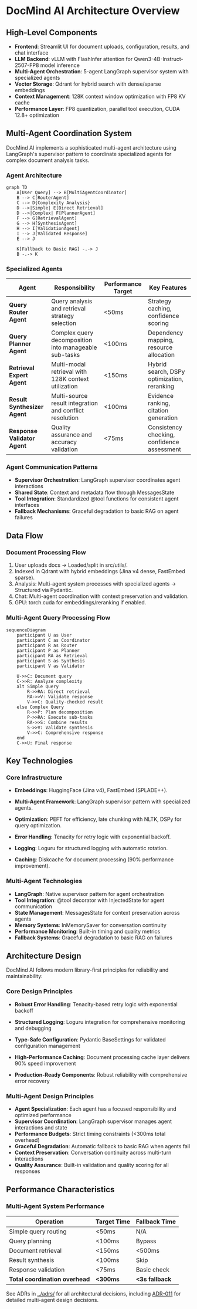 # DocMind AI Architecture Overview

## High-Level Components

- **Frontend**: Streamlit UI for document uploads, configuration, results, and chat interface
- **LLM Backend**: vLLM with FlashInfer attention for Qwen3-4B-Instruct-2507-FP8 model inference
- **Multi-Agent Orchestration**: 5-agent LangGraph supervisor system with specialized agents
- **Vector Storage**: Qdrant for hybrid search with dense/sparse embeddings
- **Context Management**: 128K context window optimization with FP8 KV cache
- **Performance Layer**: FP8 quantization, parallel tool execution, CUDA 12.8+ optimization

## Multi-Agent Coordination System

DocMind AI implements a sophisticated multi-agent architecture using LangGraph's supervisor pattern to coordinate specialized agents for complex document analysis tasks.

### Agent Architecture

```mermaid
graph TD
    A[User Query] --> B[MultiAgentCoordinator]
    B --> C[RouterAgent]
    C --> D{Complexity Analysis}
    D -->|Simple| E[Direct Retrieval]
    D -->|Complex| F[PlannerAgent]
    F --> G[RetrievalAgent]
    G --> H[SynthesisAgent]
    H --> I[ValidationAgent]
    I --> J[Validated Response]
    E --> J
    
    K[Fallback to Basic RAG] -.-> J
    B -.-> K
```

### Specialized Agents

| Agent | Responsibility | Performance Target | Key Features |
|-------|----------------|-------------------|--------------|
| **Query Router Agent** | Query analysis and retrieval strategy selection | <50ms | Strategy caching, confidence scoring |
| **Query Planner Agent** | Complex query decomposition into manageable sub-tasks | <100ms | Dependency mapping, resource allocation |
| **Retrieval Expert Agent** | Multi-modal retrieval with 128K context utilization | <150ms | Hybrid search, DSPy optimization, reranking |
| **Result Synthesizer Agent** | Multi-source result integration and conflict resolution | <100ms | Evidence ranking, citation generation |
| **Response Validator Agent** | Quality assurance and accuracy validation | <75ms | Consistency checking, confidence assessment |

### Agent Communication Patterns

- **Supervisor Orchestration**: LangGraph supervisor coordinates agent interactions
- **Shared State**: Context and metadata flow through MessagesState
- **Tool Integration**: Standardized @tool functions for consistent agent interfaces
- **Fallback Mechanisms**: Graceful degradation to basic RAG on agent failures

## Data Flow

### Document Processing Flow
1. User uploads docs → Loaded/split in src/utils/.
2. Indexed in Qdrant with hybrid embeddings (Jina v4 dense, FastEmbed sparse).
3. Analysis: Multi-agent system processes with specialized agents → Structured via Pydantic.
4. Chat: Multi-agent coordination with context preservation and validation.
5. GPU: torch.cuda for embeddings/reranking if enabled.

### Multi-Agent Query Processing Flow

```mermaid
sequenceDiagram
    participant U as User
    participant C as Coordinator
    participant R as Router
    participant P as Planner
    participant RA as Retrieval
    participant S as Synthesis
    participant V as Validator
    
    U->>C: Document query
    C->>R: Analyze complexity
    alt Simple Query
        R->>RA: Direct retrieval
        RA->>V: Validate response
        V->>C: Quality-checked result
    else Complex Query
        R->>P: Plan decomposition
        P->>RA: Execute sub-tasks
        RA->>S: Combine results
        S->>V: Validate synthesis
        V->>C: Comprehensive response
    end
    C->>U: Final response
```

## Key Technologies

### Core Infrastructure

- **Embeddings**: HuggingFace (Jina v4), FastEmbed (SPLADE++).

- **Multi-Agent Framework**: LangGraph supervisor pattern with specialized agents.

- **Optimization**: PEFT for efficiency, late chunking with NLTK, DSPy for query optimization.

- **Error Handling**: Tenacity for retry logic with exponential backoff.

- **Logging**: Loguru for structured logging with automatic rotation.

- **Caching**: Diskcache for document processing (90% performance improvement).

### Multi-Agent Technologies

- **LangGraph**: Native supervisor pattern for agent orchestration
- **Tool Integration**: @tool decorator with InjectedState for agent communication  
- **State Management**: MessagesState for context preservation across agents
- **Memory Systems**: InMemorySaver for conversation continuity
- **Performance Monitoring**: Built-in timing and quality metrics
- **Fallback Systems**: Graceful degradation to basic RAG on failures

## Architecture Design

DocMind AI follows modern library-first principles for reliability and maintainability:

### Core Design Principles

- **Robust Error Handling**: Tenacity-based retry logic with exponential backoff

- **Structured Logging**: Loguru integration for comprehensive monitoring and debugging

- **Type-Safe Configuration**: Pydantic BaseSettings for validated configuration management

- **High-Performance Caching**: Document processing cache layer delivers 90% speed improvement

- **Production-Ready Components**: Robust reliability with comprehensive error recovery

### Multi-Agent Design Principles

- **Agent Specialization**: Each agent has a focused responsibility and optimized performance
- **Supervisor Coordination**: LangGraph supervisor manages agent interactions and state
- **Performance Budgets**: Strict timing constraints (<300ms total overhead)
- **Graceful Degradation**: Automatic fallback to basic RAG when agents fail
- **Context Preservation**: Conversation continuity across multi-turn interactions
- **Quality Assurance**: Built-in validation and quality scoring for all responses

## Performance Characteristics

### Multi-Agent System Performance

| Operation | Target Time | Fallback Time |
|-----------|-------------|---------------|
| Simple query routing | <50ms | N/A |
| Query planning | <100ms | Bypass |
| Document retrieval | <150ms | <500ms |
| Result synthesis | <100ms | Skip |
| Response validation | <75ms | Basic check |
| **Total coordination overhead** | **<300ms** | **<3s fallback** |

See ADRs in [../adrs/](../adrs/) for all architectural decisions, including [ADR-011](../adrs/ADR-011-agent-orchestration-framework.md) for detailed multi-agent design decisions.
